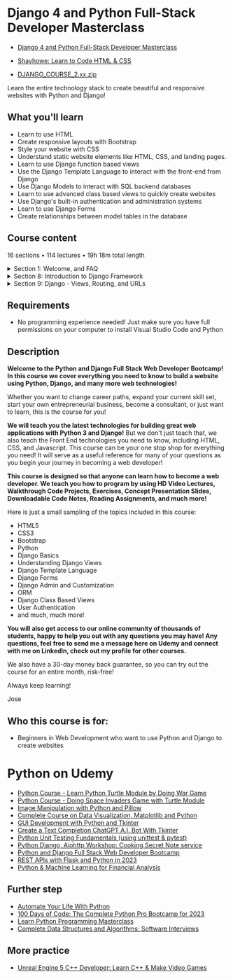# Django 4 and Python Full-Stack Developer Masterclass

- [Django 4 and Python Full-Stack Developer Masterclass](https://www.udemy.com/course/django-and-python-full-stack-developer-masterclass/)

- [Shayhowe: Learn to Code HTML & CSS](https://learn.shayhowe.com/html-css/)

- [DJANGO_COURSE_2.xx.zip](https://python-ds.s3.us-west-1.amazonaws.com/Python-and-Django-Full-Stack-Web-Developer-Bootcamp/zipfolder/DJANGO_COURSE_2.xx.zip)

Learn the entire technology stack to create beautiful and responsive websites with Python and Django!

##  What you'll learn
-   Learn to use HTML
-   Create responsive layouts with Bootstrap
-   Style your website with CSS
-   Understand static website elements like HTML, CSS, and landing pages.
-   Learn to use Django function based views
-   Use the Django Template Language to interact with the front-end from Django
-   Use Django Models to interact with SQL backend databases
-   Learn to use advanced class based views to quickly create websites
-   Use Django's built-in authentication and administration systems
-   Learn to use Django Forms
-   Create relationships between model tables in the database

## Course content

16 sections • 114 lectures • 19h 18m total length

<details>
  <summary> Section 1: Welcome, and FAQ </summary>

  -   [1. Introduction, Welcome, and FAQ](./1_Introduction-Welcome-and-FAQ.md)
  -   [2. ]()    
</details>

<details>
  <summary> Section 8: Introduction to Django Framework </summary>

  -   [44. ]()
  -   [45. ]()    
  -   [46. ]()    
  -   [47. ]()    
</details>

<details>
  <summary> Section 9: Django - Views, Routing, and URLs </summary>

  -   [48. ]()
  -   [49. ]()    
</details>


##  Requirements

-   No programming experience needed! Just make sure you have full permissions on your computer to install Visual Studio Code and Python

##  Description

**Welcome to the Python and Django Full Stack Web Developer Bootcamp! In this course we cover everything you need to know to build a website using Python, Django, and many more web technologies!**

Whether you want to change career paths, expand your current skill set, start your own entrepreneurial business, become a consultant, or just want to learn, this is the course for you!

**We will teach you the latest technologies for building great web applications with Python 3 and Django!** But we don't just teach that, we also teach the Front End technologies you need to know, including HTML, CSS, and Javascript. This course can be your one stop shop for everything you need! It will serve as a useful reference for many of your questions as you begin your journey in becoming a web developer!

**This course is designed so that anyone can learn how to become a web developer. We teach you how to program by using HD Video Lectures, Walkthrough Code Projects, Exercises, Concept Presentation Slides, Downloadable Code Notes, Reading Assignments, and much more!**

Here is just a small sampling of the topics included in this course:

-   HTML5
-   CSS3
-   Bootstrap 
-   Python
-   Django Basics
-   Understanding Django Views
-   Django Template Language
-   Django Forms
-   Django Admin and Customization
-   ORM
-   Django Class Based Views
-   User Authentication
-   and much, much more!

**You will also get access to our online community of thousands of students, happy to help you out with any questions you may have! Any questions, feel free to send me a message here on Udemy and connect with me on LinkedIn, check out my profile for other courses.**

We also have a 30-day money back guarantee, so you can try out the course for an entire month, risk-free!

Always keep learning!

Jose

##  Who this course is for:
-   Beginners in Web Development who want to use Python and Django to create websites


#  Python on Udemy
-   [Python Course - Learn Python Turtle Module by Doing War Game](Python-Course_Learn-Python-Turtle-Module-by-Doing-War-Game/Readme.md)
-   [Python Course - Doing Space Invaders Game with Turtle Module](Python-Course_Doing-Space-Invaders-Game-with-Turtle-Module/Readme.md)
-   [Image Manipulation with Python and Pillow](Image-Manipulation-with-Python-and-Pillow/Readme.md)  
-   [Complete Course on Data Visualization, Matplotlib and Python](Complete-Course-on-Data-Visualization-Matplotlib-and-Python/Readme.md)  
-   [GUI Development with Python and Tkinter](GUI-Development-with-Python-and-Tkinter/Readme.md)
-   [Create a Text Completion ChatGPT A.I. Bot With Tkinter](https://www.udemy.com/course/create-a-chatgpt-ai-bot-with-tkinter)
-   [Python Unit Testing Fundamentals (using unittest & pytest)](https://www.udemy.com/course/python-unit-testing-fundamentals/)
-   [Python Django, Aiohttp Workshop: Cooking Secret Note service](https://www.udemy.com/course/python-django-workshop-cooking-secret-note-service/#reviews)
-   [Python and Django Full Stack Web Developer Bootcamp](https://www.udemy.com/course/python-and-django-full-stack-web-developer-bootcamp)
-   [REST APIs with Flask and Python in 2023](https://www.udemy.com/course/rest-api-flask-and-python/)
-   [Python & Machine Learning for Financial Analysis](https://www.udemy.com/course/ml-and-python-in-finance-real-cases-and-practical-solutions)

## Further step
-   [Automate Your Life With Python](https://www.udemy.com/course/automate-your-life-with-python)
-   [100 Days of Code: The Complete Python Pro Bootcamp for 2023](https://www.udemy.com/course/100-days-of-code)
-   [Learn Python Programming Masterclass](https://www.udemy.com/course/python-the-complete-python-developer-course/)
-   [Complete Data Structures and Algorithms: Software Interviews](https://www.udemy.com/course/data-structures-and-algorithms-software-interviews)


##  More practice
-   [Unreal Engine 5 C++ Developer: Learn C++ & Make Video Games](https://www.udemy.com/course/unrealcourse/)
